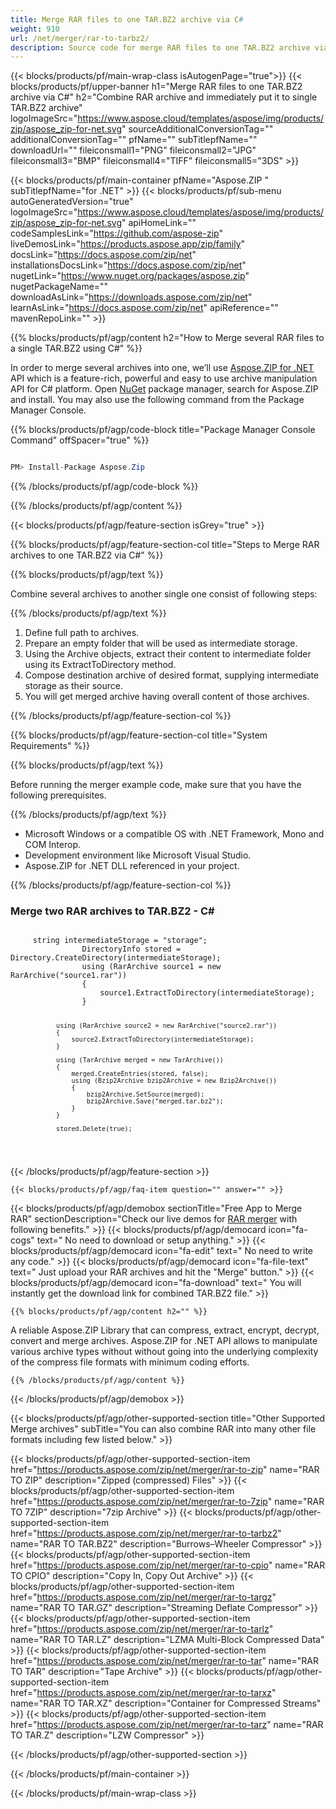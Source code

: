 ```yaml
---
title: Merge RAR files to one TAR.BZ2 archive via C# 
weight: 910
url: /net/merger/rar-to-tarbz2/
description: Source code for merge RAR files to one TAR.BZ2 archive via C#. Use API example code for combine RAR files to a single TAR.BZ2 within VB.NET Asp.NET or any .NET based application.
---
```


{{< blocks/products/pf/main-wrap-class isAutogenPage="true">}}
{{< blocks/products/pf/upper-banner h1="Merge RAR files to one TAR.BZ2 archive via C#" h2="Combine RAR archive and immediately put it to single TAR.BZ2 archive" logoImageSrc="https://www.aspose.cloud/templates/aspose/img/products/zip/aspose_zip-for-net.svg" sourceAdditionalConversionTag="" additionalConversionTag="" pfName="" subTitlepfName="" downloadUrl="" fileiconsmall1="PNG" fileiconsmall2="JPG" fileiconsmall3="BMP" fileiconsmall4="TIFF" fileiconsmall5="3DS" >}}

{{< blocks/products/pf/main-container pfName="Aspose.ZIP " subTitlepfName="for .NET" >}}
{{< blocks/products/pf/sub-menu autoGeneratedVersion="true" logoImageSrc="https://www.aspose.cloud/templates/aspose/img/products/zip/aspose_zip-for-net.svg" apiHomeLink="" codeSamplesLink="https://github.com/aspose-zip" liveDemosLink="https://products.aspose.app/zip/family" docsLink="https://docs.aspose.com/zip/net" installationsDocsLink="https://docs.aspose.com/zip/net" nugetLink="https://www.nuget.org/packages/aspose.zip" nugetPackageName="" downloadAsLink="https://downloads.aspose.com/zip/net" learnAsLink="https://docs.aspose.com/zip/net" apiReference="" mavenRepoLink="" >}}

{{% blocks/products/pf/agp/content h2="How to Merge several RAR files to a single TAR.BZ2 using C#" %}}

 In order to merge several archives into one, we’ll use
 [Aspose.ZIP for .NET](https://products.aspose.com/zip/net) 
 API which is a feature-rich, powerful and easy to use archive manipulation API for C# platform. Open
 [NuGet](https://www.nuget.org/packages/aspose.zip) 
 package manager, search for
 Aspose.ZIP and install. You may also use the following command from the Package Manager Console.

{{% blocks/products/pf/agp/code-block title="Package Manager Console Command" offSpacer="true" %}}

```cs

PM> Install-Package Aspose.Zip

```

{{% /blocks/products/pf/agp/code-block %}}

{{% /blocks/products/pf/agp/content %}}

{{< blocks/products/pf/agp/feature-section isGrey="true" >}}

{{% blocks/products/pf/agp/feature-section-col title="Steps to Merge RAR archives to one TAR.BZ2 via C#" %}}

{{% blocks/products/pf/agp/text %}}

Combine several archives to another single one consist of following steps:

{{% /blocks/products/pf/agp/text %}}

1.  Define full path to archives.
1.  Prepare an empty folder that will be used as intermediate storage.
1.  Using the Archive objects, extract their content to intermediate folder using its ExtractToDirectory method.
1.  Compose destination archive of desired format, supplying intermediate storage as their source.
1.  You will get merged archive having overall content of those archives.


{{% /blocks/products/pf/agp/feature-section-col %}}

{{% blocks/products/pf/agp/feature-section-col title="System Requirements" %}}

{{% blocks/products/pf/agp/text %}}

 Before running the merger example code, make sure that you have the following prerequisites.

{{% /blocks/products/pf/agp/text %}}

-  Microsoft Windows or a compatible OS with .NET Framework, Mono and COM Interop.
-  Development environment like Microsoft Visual Studio.
-  Aspose.ZIP for .NET DLL referenced in your project.

{{% /blocks/products/pf/agp/feature-section-col %}}

<div class="codeblock" id="code">
     <h3>
      Merge two RAR archives to TAR.BZ2 - C#
     </h3>
     <pre><code class="cs">
     string intermediateStorage = "storage";
                DirectoryInfo stored = Directory.CreateDirectory(intermediateStorage);
                using (RarArchive source1 = new RarArchive("source1.rar"))
                {
                    source1.ExtractToDirectory(intermediateStorage);
                }

                using (RarArchive source2 = new RarArchive("source2.rar"))
                {
                    source2.ExtractToDirectory(intermediateStorage);
                }

                using (TarArchive merged = new TarArchive())
                {
                    merged.CreateEntries(stored, false);
                    using (Bzip2Archive bzip2Archive = new Bzip2Archive())
                    {
                        bzip2Archive.SetSource(merged);
                        bzip2Archive.Save("merged.tar.bz2");
                    }
                }

                stored.Delete(true);
</code></pre>
</div>

{{< /blocks/products/pf/agp/feature-section >}}

    {{< blocks/products/pf/agp/faq-item question="" answer="" >}}
 

<!-- aboutfile Starts -->

{{< blocks/products/pf/agp/demobox sectionTitle="Free App to Merge RAR" sectionDescription="Check our live demos for [RAR merger](https://products.aspose.app/zip/merger/rar) with following benefits." >}}
        {{< blocks/products/pf/agp/democard icon="fa-cogs" text=" No need to download or setup anything." >}}
        {{< blocks/products/pf/agp/democard icon="fa-edit" text=" No need to write any code." >}}
        {{< blocks/products/pf/agp/democard icon="fa-file-text" text=" Just upload your RAR archives and hit the \"Merge\" button." >}}
        {{< blocks/products/pf/agp/democard icon="fa-download" text=" You will instantly get the download link for combined TAR.BZ2 file." >}}

    {{% blocks/products/pf/agp/content h2="" %}}

 A reliable Aspose.ZIP Library that can compress, extract, encrypt, decrypt, convert and merge archives. Aspose.ZIP for .NET API allows to manipulate various archive types without without going into the underlying complexity of the compress file formats with minimum coding efforts.


    {{% /blocks/products/pf/agp/content %}}

{{< /blocks/products/pf/agp/demobox >}}

<!-- aboutfile Ends -->

{{< blocks/products/pf/agp/other-supported-section title="Other Supported Merge archives" subTitle="You can also combine RAR into many other file formats including few listed below." >}}

{{< blocks/products/pf/agp/other-supported-section-item href="https://products.aspose.com/zip/net/merger/rar-to-zip" name="RAR TO ZIP" description="Zipped (compressed) Files" >}}
{{< blocks/products/pf/agp/other-supported-section-item href="https://products.aspose.com/zip/net/merger/rar-to-7zip" name="RAR TO 7ZIP" description="7zip Archive" >}}
{{< blocks/products/pf/agp/other-supported-section-item href="https://products.aspose.com/zip/net/merger/rar-to-tarbz2" name="RAR TO TAR.BZ2" description="Burrows–Wheeler Compressor" >}}
{{< blocks/products/pf/agp/other-supported-section-item href="https://products.aspose.com/zip/net/merger/rar-to-cpio" name="RAR TO CPIO" description="Copy In, Copy Out Archive" >}}
{{< blocks/products/pf/agp/other-supported-section-item href="https://products.aspose.com/zip/net/merger/rar-to-targz" name="RAR TO TAR.GZ" description="Streaming Deflate Compressor" >}}
{{< blocks/products/pf/agp/other-supported-section-item href="https://products.aspose.com/zip/net/merger/rar-to-tarlz" name="RAR TO TAR.LZ" description="LZMA Multi-Block Compressed Data" >}}
{{< blocks/products/pf/agp/other-supported-section-item href="https://products.aspose.com/zip/net/merger/rar-to-tar" name="RAR TO TAR" description="Tape Archive" >}}
{{< blocks/products/pf/agp/other-supported-section-item href="https://products.aspose.com/zip/net/merger/rar-to-tarxz" name="RAR TO TAR.XZ" description="Container for Compressed Streams" >}}
{{< blocks/products/pf/agp/other-supported-section-item href="https://products.aspose.com/zip/net/merger/rar-to-tarz" name="RAR TO TAR.Z" description="LZW Compressor" >}}

{{< /blocks/products/pf/agp/other-supported-section >}}

{{< /blocks/products/pf/main-container >}}
    
{{< /blocks/products/pf/main-wrap-class >}}